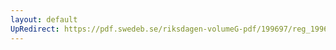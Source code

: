 ```yaml
---
layout: default
UpRedirect: https://pdf.swedeb.se/riksdagen-volumeG-pdf/199697/reg_199697/reg_199697_0016.pdf
---
```

